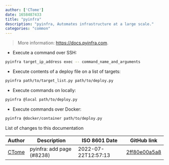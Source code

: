 ```yaml
---
author: ['CTome']
date: 1658487433
title: "pyinfra"
description: "pyinfra, Automates infrastructure at a large scale."
categories: "common"
---
```

> More information: <https://docs.pyinfra.com>.

- Execute a command over SSH:

```bash
pyinfra target_ip_address exec -- command_name_and_arguments
```

- Execute contents of a deploy file on a list of targets:

```bash
pyinfra path/to/target_list.py path/to/deploy.py
```

- Execute commands on locally:

```bash
pyinfra @local path/to/deploy.py
```

- Execute commands over Docker:

```bash
pyinfra @docker/container path/to/deploy.py
```
List of changes to this documentation


Author | Description | ISO 8601 Date | GitHub link
------|-----|-----|-----
[CTome](mailto:64846840+CrimsonTome@users.noreply.github.com) | pyinfra: add page (#8238) | 2022-07-22T12:57:13 | [2ff80e00a5a8](https://github.com/tldr-pages/tldr/commit/2ff80e00a5a81b16aed0d822180a60835f65a696)

